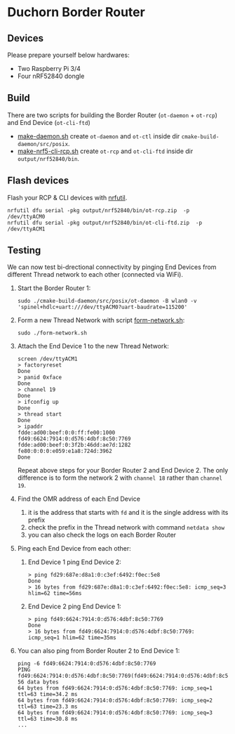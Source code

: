 # Duchorn Border Router

## Devices
Please prepare yourself below hardwares:
- Two Raspberry Pi 3/4
- Four nRF52840 dongle

## Build

There are two scripts for building the Border Router (`ot-daemon` + `ot-rcp`) and End Device (`ot-cli-ftd`)

- [make-daemon.sh](./make-daemon.sh) create `ot-daemon` and `ot-ctl` inside dir `cmake-build-daemon/src/posix`.
- [make-nrf5-cli-rcp.sh](./make-nrf5-cli-rcp.sh) create `ot-rcp` and `ot-cli-ftd` inside dir `output/nrf52840/bin`.

## Flash devices

Flash your RCP & CLI devices with [nrfutil](https://infocenter.nordicsemi.com/topic/ug_nrfutil/UG/nrfutil/nrfutil_intro.html).

```shell
nrfutil dfu serial -pkg output/nrf52840/bin/ot-rcp.zip  -p /dev/ttyACM0
nrfutil dfu serial -pkg output/nrf52840/bin/ot-cli-ftd.zip  -p /dev/ttyACM1
```

## Testing

We can now test bi-drectional connectivity by pinging End Devices from different Thread network to each other (connected via WiFi).

1. Start the Border Router 1:

    ```shell
    sudo ./cmake-build-daemon/src/posix/ot-daemon -B wlan0 -v 'spinel+hdlc+uart:///dev/ttyACM0?uart-baudrate=115200'
    ```

2. Form a new Thread Network with script [form-network.sh](./form-network.sh):

    ```shell
    sudo ./form-network.sh
    ```

3. Attach the End Device 1 to the new Thread Network:

    ```shell
    screen /dev/ttyACM1
    > factoryreset
    Done
    > panid 0xface
    Done
    > channel 19
    Done
    > ifconfig up
    Done
    > thread start
    Done
    > ipaddr
    fdde:ad00:beef:0:0:ff:fe00:1000
    fd49:6624:7914:0:d576:4dbf:8c50:7769
    fdde:ad00:beef:0:3f2b:46dd:ae7d:1282
    fe80:0:0:0:e059:e1a8:724d:3962
    Done
    ```

    Repeat above steps for your Border Router 2 and End Device 2. The only difference is to form the network 2 with `channel 18` rather than `channel 19`.

4. Find the OMR address of each End Device
   1. it is the address that starts with `fd` and it is the single address with its prefix
   2. check the prefix in the Thread network with command `netdata show`
   3. you can also check the logs on each Border Router

5. Ping each End Device from each other:
   
   1. End Device 1 ping End Device 2:
      
      ```shell
      > ping fd29:687e:d8a1:0:c3ef:6492:f0ec:5e8
      Done
      > 16 bytes from fd29:687e:d8a1:0:c3ef:6492:f0ec:5e8: icmp_seq=3 hlim=62 time=56ms
      ```

   2. End Device 2 ping End Device 1:
      
      ```shell
      > ping fd49:6624:7914:0:d576:4dbf:8c50:7769
      Done
      > 16 bytes from fd49:6624:7914:0:d576:4dbf:8c50:7769: icmp_seq=1 hlim=62 time=35ms
      ```

6. You can also ping from Border Router 2 to End Device 1:

    ```shell
    ping -6 fd49:6624:7914:0:d576:4dbf:8c50:7769
    PING fd49:6624:7914:0:d576:4dbf:8c50:7769(fd49:6624:7914:0:d576:4dbf:8c50:7769) 56 data bytes
    64 bytes from fd49:6624:7914:0:d576:4dbf:8c50:7769: icmp_seq=1 ttl=63 time=34.2 ms
    64 bytes from fd49:6624:7914:0:d576:4dbf:8c50:7769: icmp_seq=2 ttl=63 time=23.3 ms
    64 bytes from fd49:6624:7914:0:d576:4dbf:8c50:7769: icmp_seq=3 ttl=63 time=30.8 ms
    ...
    ```
